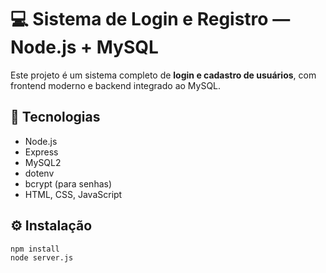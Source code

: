 # 💻 Sistema de Login e Registro — Node.js + MySQL

Este projeto é um sistema completo de **login e cadastro de usuários**, com frontend moderno e backend integrado ao MySQL.

## 🚀 Tecnologias
- Node.js
- Express
- MySQL2
- dotenv
- bcrypt (para senhas)
- HTML, CSS, JavaScript

## ⚙️ Instalação

```bash
npm install
node server.js
